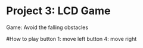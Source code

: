 # Project 3: LCD Game
Game: Avoid the falling obstacles

#How to play
button 1: move left 
button 4: move right